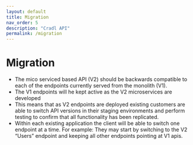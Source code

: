 ```yaml
---
layout: default
title: Migration
nav_order: 5
description: "Cradl API"
permalink: /migration
---
```


# Migration

* The mico serviced based API (V2) should be backwards compatible to each of the endpoints currently served from the monolith (V1). 
* The V1 endpoints will he kept active as the V2 microservices are developed
* This means that as V2 endpoints are deployed existing customers are able to switch API versions in their staging environments and perform testing to confirm that all functionality has been replicated.
* Within each existing application the client will be able to switch one endpoint at a time. For example: They may start by switching to the V2 “Users” endpoint and keeping all other endpoints pointing at V1 apis.

